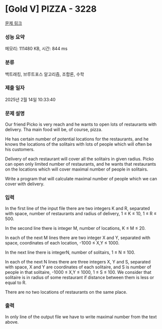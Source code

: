 # [Gold V] PIZZA - 3228 

[문제 링크](https://www.acmicpc.net/problem/3228) 

### 성능 요약

메모리: 111480 KB, 시간: 844 ms

### 분류

백트래킹, 브루트포스 알고리즘, 조합론, 수학

### 제출 일자

2025년 2월 14일 10:33:40

### 문제 설명

<p>Our friend Picko is very reach and he wants to open lots of restaurants with delivery. Tha main food will be, of course, pizza.</p>

<p>He has certain number of potential locations for the restaurants, and he knows the locations of the solitairs with lots of people which will often be his customers.</p>

<p>Delivery of each restaurant will cover all the solitairs in given radius. Picko can open only limited number of restaurants, and he wants that restaurants on the locations which will cover maximal number of people in solitairs.</p>

<p>Write a program that will calculate maximal number of people which we can cover with delivery. </p>

### 입력 

 <p>In the first line of the input file there are two integers K and R, separated with space, number of restaurants and radius of delivery, 1 ≤ K ≤ 10, 1 ≤ R ≤ 500.</p>

<p>In the second line there is integer M, number of locations, K ≤ M ≤ 20.</p>

<p>In each of the next M lines there are two integer X and Y, separated with space, coordinates of each location, -1000 ≤ X,Y ≤ 1000.</p>

<p>In the next line there is integerN, number of solitairs, 1 ≤ N ≤ 100.</p>

<p>In each of the next N lines there are three integers X, Y and S, separated with space, X and Y are coordinates of each solitaire, and S is number of people in that solitaire, -1000 ≤ X,Y ≤ 1000, 1 ≤ S ≤ 100. We consider that solitaire is in radius of some restaurant if distance between them is less or equal to R.</p>

<p>There are no two locations of restaurants on the same place. </p>

### 출력 

 <p>In only line of the output file we have to write maximal number from the text above. </p>

